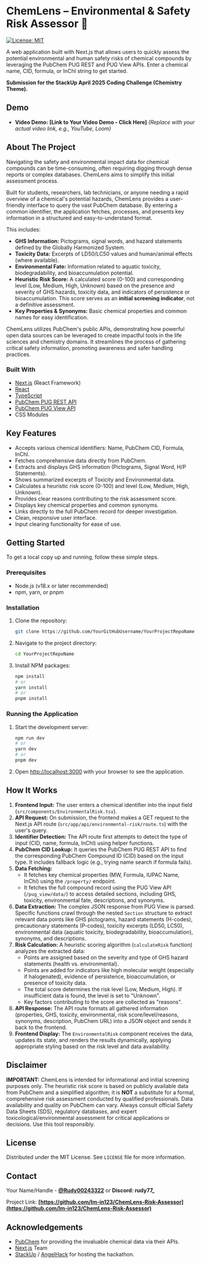 # ChemLens – Environmental & Safety Risk Assessor 🧪

[![License: MIT](https://img.shields.io/badge/License-MIT-yellow.svg)](https://opensource.org/licenses/MIT)

A web application built with Next.js that allows users to quickly assess the potential environmental and human safety risks of chemical compounds by leveraging the PubChem PUG REST and PUG View APIs. Enter a chemical name, CID, formula, or InChI string to get started.

**Submission for the StackUp April 2025 Coding Challenge (Chemistry Theme).**

## Demo

*   **Video Demo:** **[Link to Your Video Demo - Click Here]** *(Replace with your actual video link, e.g., YouTube, Loom)*
<!-- *   **(Optional) Live Application:** **[Link to Your Deployed App (Optional)]** *(Replace if you deploy it)* -->


## About The Project 

Navigating the safety and environmental impact data for chemical compounds can be time-consuming, often requiring digging through dense reports or complex databases. ChemLens aims to simplify this initial assessment process.

Built for students, researchers, lab technicians, or anyone needing a rapid overview of a chemical's potential hazards, ChemLens provides a user-friendly interface to query the vast PubChem database. By entering a common identifier, the application fetches, processes, and presents key information in a structured and easy-to-understand format.

This includes:

*   **GHS Information:** Pictograms, signal words, and hazard statements defined by the Globally Harmonized System.
*   **Toxicity Data:** Excerpts of LD50/LC50 values and human/animal effects (where available).
*   **Environmental Fate:** Information related to aquatic toxicity, biodegradability, and bioaccumulation potential.
*   **Heuristic Risk Score:** A calculated score (0-100) and corresponding level (Low, Medium, High, Unknown) based on the presence and severity of GHS hazards, toxicity data, and indicators of persistence or bioaccumulation. This score serves as an **initial screening indicator**, not a definitive assessment.
*   **Key Properties & Synonyms:** Basic chemical properties and common names for easy identification.

ChemLens utilizes PubChem's public APIs, demonstrating how powerful open data sources can be leveraged to create impactful tools in the life sciences and chemistry domains. It streamlines the process of gathering critical safety information, promoting awareness and safer handling practices.

### Built With

*   [Next.js](https://nextjs.org/) (React Framework)
*   [React](https://reactjs.org/)
*   [TypeScript](https://www.typescriptlang.org/)
*   [PubChem PUG REST API](https://pubchemdocs.ncbi.nlm.nih.gov/pug-rest)
*   [PubChem PUG View API](https://pubchemdocs.ncbi.nlm.nih.gov/pug-view)
*   CSS Modules

## Key Features

*    Accepts various chemical identifiers: Name, PubChem CID, Formula, InChI.
*    Fetches comprehensive data directly from PubChem.
*    Extracts and displays GHS information (Pictograms, Signal Word, H/P Statements).
*    Shows summarized excerpts of Toxicity and Environmental data.
*    Calculates a heuristic risk score (0-100) and level (Low, Medium, High, Unknown).
*    Provides clear reasons contributing to the risk assessment score.
*    Displays key chemical properties and common synonyms.
*    Links directly to the full PubChem record for deeper investigation.
*    Clean, responsive user interface.
*    Input clearing functionality for ease of use.

## Getting Started

To get a local copy up and running, follow these simple steps.

### Prerequisites

*   Node.js (v18.x or later recommended)
*   npm, yarn, or pnpm

### Installation

1.  Clone the repository:
    ```bash
    git clone https://github.com/YourGitHubUsername/YourProjectRepoName.git
    ```
2.  Navigate to the project directory:
    ```bash
    cd YourProjectRepoName
    ```
3.  Install NPM packages:
    ```bash
    npm install
    # or
    yarn install
    # or
    pnpm install
    ```

### Running the Application

1.  Start the development server:
    ```bash
    npm run dev
    # or
    yarn dev
    # or
    pnpm dev
    ```
2.  Open [http://localhost:3000](http://localhost:3000) with your browser to see the application.

## How It Works

1.  **Frontend Input:** The user enters a chemical identifier into the input field (`src/components/EnvironmentalRisk.tsx`).
2.  **API Request:** On submission, the frontend makes a GET request to the Next.js API route (`src/app/api/environmental-risk/route.ts`) with the user's query.
3.  **Identifier Detection:** The API route first attempts to detect the type of input (CID, name, formula, InChI) using helper functions.
4.  **PubChem CID Lookup:** It queries the PubChem PUG REST API to find the corresponding PubChem Compound ID (CID) based on the input type. It includes fallback logic (e.g., trying name search if formula fails).
5.  **Data Fetching:**
    *   It fetches key chemical properties (MW, Formula, IUPAC Name, InChI) using the `/property/` endpoint.
    *   It fetches the full compound record using the PUG View API (`/pug_view/data/`) to access detailed sections, including GHS, toxicity, environmental fate, descriptions, and synonyms.
6.  **Data Extraction:** The complex JSON response from PUG View is parsed. Specific functions crawl through the nested `Section` structure to extract relevant data points like GHS pictograms, hazard statements (H-codes), precautionary statements (P-codes), toxicity excerpts (LD50, LC50), environmental data (aquatic toxicity, biodegradability, bioaccumulation), synonyms, and descriptions.
7.  **Risk Calculation:** A heuristic scoring algorithm (`calculateRisk` function) analyzes the extracted data:
    *   Points are assigned based on the severity and type of GHS hazard statements (health vs. environmental).
    *   Points are added for indicators like high molecular weight (especially if halogenated), evidence of persistence, bioaccumulation, or presence of toxicity data.
    *   The total score determines the risk level (Low, Medium, High). If insufficient data is found, the level is set to "Unknown".
    *   Key factors contributing to the score are collected as "reasons".
8.  **API Response:** The API route formats all gathered information (properties, GHS, toxicity, environmental, risk score/level/reasons, synonyms, description, PubChem URL) into a JSON object and sends it back to the frontend.
9.  **Frontend Display:** The `EnvironmentalRisk` component receives the data, updates its state, and renders the results dynamically, applying appropriate styling based on the risk level and data availability.

## Disclaimer

**IMPORTANT:** ChemLens is intended for informational and initial screening purposes only. The heuristic risk score is based on publicly available data from PubChem and a simplified algorithm; it is **NOT** a substitute for a formal, comprehensive risk assessment conducted by qualified professionals. Data availability and quality on PubChem can vary. Always consult official Safety Data Sheets (SDS), regulatory databases, and expert toxicological/environmental assessment for critical applications or decisions. Use this tool responsibly.

## License

Distributed under the MIT License. See `LICENSE` file for more information.

## Contact

Your Name/Handle - **[@Rudy00243322](https://twitter.com/@Rudy00243322)** or **Discord: rudy77_**  

Project Link: **[https://github.com/Im-in123/ChemLens-Risk-Assessor](https://github.com/Im-in123/ChemLens-Risk-Assessor)** 

## Acknowledgements

*   [PubChem](https://pubchem.ncbi.nlm.nih.gov/) for providing the invaluable chemical data via their APIs.
*   [Next.js](https://nextjs.org/) Team
*   [StackUp](https://stackup.dev/) / [AngelHack](https://angelhack.com/) for hosting the hackathon.
